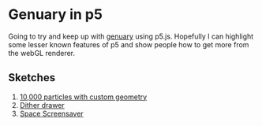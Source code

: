 # Genuary in p5

Going to try and keep up with [genuary](https://genuary.art/) using p5.js. Hopefully I can highlight some lesser known features of p5 and show people how to get more from the webGL renderer.

## Sketches

1. [10,000 particles with custom geometry](https://aferriss.github.io/genuary/1-1/)
2. [Dither drawer](https://aferriss.github.io/genuary/1-2/)
3. [Space Screensaver](https://aferriss.github.io/genuary/1-3/)

